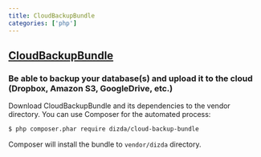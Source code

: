 ```yaml
---
title: CloudBackupBundle
categories: ['php']
---
```

## [CloudBackupBundle](https://github.com/dizda/CloudBackupBundle)

### Be able to backup your database(s) and upload it to the cloud (Dropbox, Amazon S3, GoogleDrive, etc.)


Download CloudBackupBundle and its dependencies to the vendor directory. You can use Composer for the automated process:

```bash
$ php composer.phar require dizda/cloud-backup-bundle
```

Composer will install the bundle to `vendor/dizda` directory.
